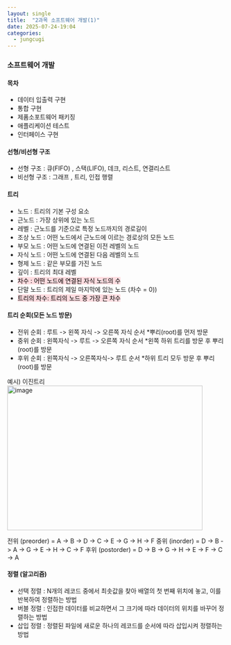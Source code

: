 ```yaml
---
layout: single
title:  "2과목 소프트웨어 개발(1)"
date: 2025-07-24-19:04 
categories:
  - jungcugi
---
```


### 소프트웨어 개발

#### 목차

- 데이터 입출력 구현
- 통합 구현
- 제품소포트웨어 패키징
- 애플리케이션 테스트
- 인터페이스 구현


#### 선형/비선형 구조

- 선형 구조 : 큐(FIFO) , 스택(LIFO), 데크, 리스트, 연결리스트
- 비선형 구조 : 그래프 , 트리, 인접 행렬

#### 트리

- 노드       : 트리의 기본 구성 요소
- 근노드     : 가장 상위에 있는 노드
- 레벨       : 근노드를 기준으로 특정 노드까지의 경로길이
- 조상 노드  : 어떤 노드에서 근노드에 이르는 경로상의 모든 노드
- 부모 노드  : 어떤 노드에 연결된 이전 레벨의 노드
- 자식 노드  : 어떤 노드에 연결된 다음 레벨의 노드
- 형제 노드  : 같은 부모를 가진 노드
- 깊이       : 트리의 최대 레벨
- <mark style='background-color: #ffdce0'> 차수       : 어떤 노드에 연결된 자식 노드의 수 </mark>  
- 단말 노드  : 트리의 제일 마지막에 있는 노드 (차수 = 0))
- <mark style='background-color: #ffdce0'> 트리의 차수: 트리의 노드 중 가장 큰 차수 </mark>

#### 트리 순회(모든 노드 방문)

- 전위 순회 : 루트     -> 왼쪽 자식 -> 오른쪽 자식 순서 *뿌리(root)를 먼저 방문
- 중위 순회 : 왼쪽자식 -> 루트      -> 오른쪽 자식 순서 *왼쪽 하위 트리를 방문 후 뿌리(root)를 방문
- 후위 순회 : 왼쪽자식 -> 오른쪽자식-> 루트        순서 *하위 트리 모두 방문 후 뿌리(root)를 방문

예시) 이진트리
<img width="450" height="333" alt="image" src="https://github.com/user-attachments/assets/f3665037-79fc-4e51-953c-de4ba0c6b4f7" />

전위 (preorder)   = A -> B -> D -> C -> E -> G -> H -> F
중위 (inorder)    = D -> B -> A -> G -> E -> H -> C -> F
후위 (postorder)  = D -> B -> G -> H -> E -> F -> C -> A

#### 정렬 (알고리즘)

- 선택 정렬 : N개의 레코드 중에서 최솟값을 찾아 배열의 첫 번째 위치에 놓고, 이를 반복하여 정렬하는 방법
- 버블 정렬 : 인접한 데이터를 비교하면서 그 크기에 따라 데이터의 위치를 바꾸어 정렬하는 방법
- 삽입 정렬 : 정렬된 파일에 새로운 하나의 레코드를 순서에 따라 삽입시켜 정렬하는 방법















